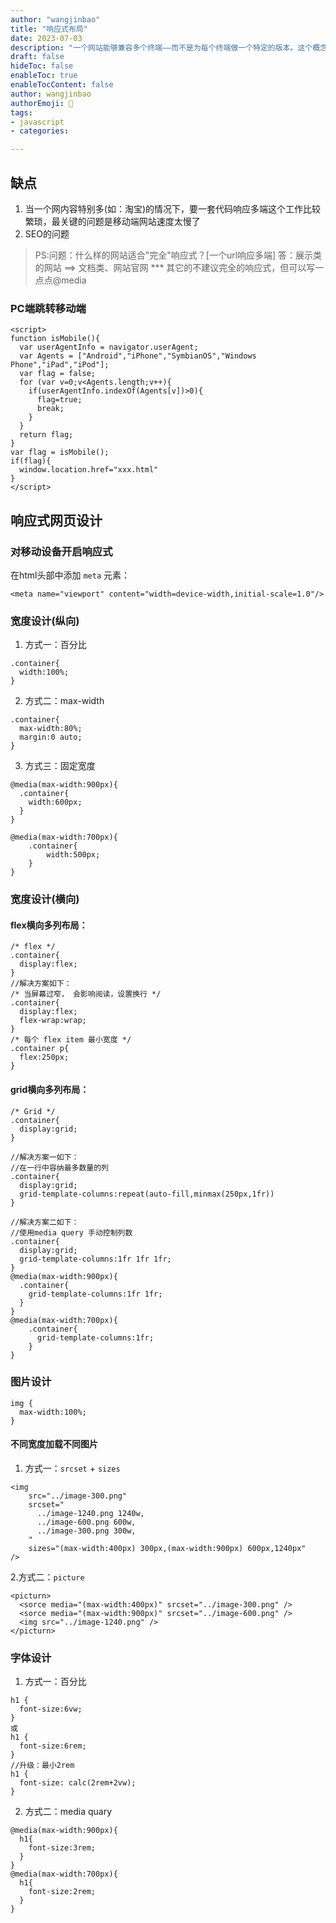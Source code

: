 ```yaml
---
author: "wangjinbao"
title: "响应式布局"
date: 2023-07-03
description: "一个网站能够兼容多个终端——而不是为每个终端做一个特定的版本。这个概念是为解决移动互联网浏览而诞生的"
draft: false
hideToc: false
enableToc: true
enableTocContent: false
author: wangjinbao
authorEmoji: 👻
tags:
- javascript
- categories:

---
```

## 缺点
1. 当一个网内容特别多(如：淘宝)的情况下，要一套代码响应多端这个工作比较繁琐，最关键的问题是移动端网站速度太慢了
2. SEO的问题


>PS:问题：什么样的网站适合"完全"响应式？[一个url响应多端]
> 答：展示类的网站 ==> 文档类、网站官网
> *** 其它的不建议完全的响应式，但可以写一点点@media

### PC端跳转移动端
```vue
<script>
function isMobile(){
  var userAgentInfo = navigator.userAgent;
  var Agents = ["Android","iPhone","SymbianOS","Windows Phone","iPad","iPod"];
  var flag = false;
  for (var v=0;v<Agents.length;v++){
    if(userAgentInfo.indexOf(Agents[v])>0){
      flag=true;
      break;
    }
  }
  return flag;
}
var flag = isMobile();
if(flag){
  window.location.href="xxx.html"
}
</script>
```

## 响应式网页设计
### 对移动设备开启响应式
在html头部中添加 `meta` 元素：
```vue
<meta name="viewport" content="width=device-width,initial-scale=1.0"/>
```
### 宽度设计(纵向)
1. 方式一：百分比
```vue
.container{
  width:100%;
}
```
2. 方式二：max-width
```vue
.container{
  max-width:80%;
  margin:0 auto;
} 
```
3. 方式三：固定宽度
```vue
@media(max-width:900px){
  .container{
    width:600px;
  }
}

@media(max-width:700px){
    .container{
        width:500px;
    }
}
```

### 宽度设计(横向)
#### flex横向多列布局：
```vue
/* flex */
.container{
  display:flex;
}
//解决方案如下：
/* 当屏幕过窄， 会影响阅读，设置换行 */
.container{
  display:flex;
  flex-wrap:wrap;
}
/* 每个 flex item 最小宽度 */
.container p{
  flex:250px;
}
```

#### grid横向多列布局：
```vue
/* Grid */
.container{
  display:grid;
}

//解决方案一如下：
//在一行中容纳最多数量的列
.container{
  display:grid;
  grid-template-columns:repeat(auto-fill,minmax(250px,1fr))
}

//解决方案二如下：
//使用media query 手动控制列数
.container{
  display:grid;
  grid-template-columns:1fr 1fr 1fr;
}
@media(max-width:900px){
  .container{
    grid-template-columns:1fr 1fr;
  }
}
@media(max-width:700px){
    .container{
      grid-template-columns:1fr;
    }
}
```

### 图片设计
```vue
img {
  max-width:100%;
}
```
#### 不同宽度加载不同图片
1. 方式一：`srcset` + `sizes`
```vue
<img 
    src="../image-300.png"
    srcset="
      ../image-1240.png 1240w,
      ../image-600.png 600w,
      ../image-300.png 300w,
    "
    sizes="(max-width:400px) 300px,(max-width:900px) 600px,1240px"
/>
```
2.方式二：`picture`
```vue
<picturn>
  <sorce media="(max-width:400px)" srcset="../image-300.png" />
  <sorce media="(max-width:900px)" srcset="../image-600.png" />
  <img src="../image-1240.png" />
</picturn>
```

### 字体设计
1. 方式一：百分比
```vue
h1 {
  font-size:6vw;
}
或
h1 {
  font-size:6rem;
}
//升级：最小2rem
h1 {
  font-size: calc(2rem+2vw);
} 
```
2. 方式二：media quary
```vue
@media(max-width:900px){
  h1{
    font-size:3rem;
  }
}
@media(max-width:700px){
  h1{
    font-size:2rem;
  }
} 
```